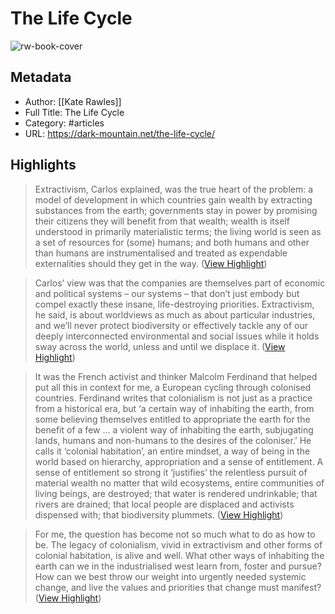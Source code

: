 # The Life Cycle

![rw-book-cover](https://dark-mountain.net/wp-content/uploads/2023/08/BoliviasaltflatssundowncreditKateRawles-1-scaled.jpg)

## Metadata
- Author: [[Kate Rawles]]
- Full Title: The Life Cycle
- Category: #articles
- URL: https://dark-mountain.net/the-life-cycle/

## Highlights

> Extractivism, Carlos explained, was the true heart of the problem: a model of development in which countries gain wealth by extracting substances from the earth; governments stay in power by promising their citizens they will benefit from that wealth; wealth is itself understood in primarily materialistic terms; the living world is seen as a set of resources for (some) humans; and both humans and other than humans are instrumentalised and treated as expendable externalities should they get in the way. ([View Highlight](https://read.readwise.io/read/01h8rhdm9x1qe3p57zfke9v0zm))


> Carlos’ view was that the companies are themselves part of economic and political systems – our systems – that don’t just embody but compel exactly these insane, life-destroying priorities. Extractivism, he said, is about worldviews as much as about particular industries, and we’ll never protect biodiversity or effectively tackle any of our deeply interconnected environmental and social issues while it holds sway across the world, unless and until we displace it. ([View Highlight](https://read.readwise.io/read/01h8rhwagfm6ghbzbr89e1m9dg))


> It was the French activist and thinker Malcolm Ferdinand that helped put all this in context for me, a European cycling through colonised countries. Ferdinand writes that colonialism is not just as a practice from a historical era, but ‘a certain way of inhabiting the earth, from some believing themselves entitled to appropriate the earth for the benefit of a few … a violent way of inhabiting the earth, subjugating lands, humans and non-humans to the desires of the coloniser.’ He calls it ‘colonial habitation’, an entire mindset, a way of being in the world based on hierarchy, appropriation and a sense of entitlement. A sense of entitlement so strong it ‘justifies’ the relentless pursuit of material wealth no matter that wild ecosystems, entire communities of living beings, are destroyed; that water is rendered undrinkable; that rivers are drained; that local people are displaced and activists dispensed with; that biodiversity plummets. ([View Highlight](https://read.readwise.io/read/01h8rhzwd7fw0t063nh3tbaykz))


> For me, the question has become not so much what to do as how to be. The legacy of colonialism, vivid in extractivism and other forms of colonial habitation, is alive and well. What other ways of inhabiting the earth can we in the industrialised west learn from, foster and pursue? How can we best throw our weight into urgently needed systemic change, and live the values and priorities that change must manifest? ([View Highlight](https://read.readwise.io/read/01h8rja3asrb0fnkhprvfmssaa))


